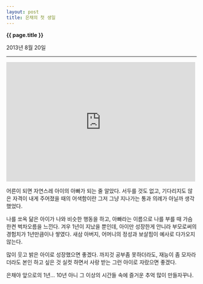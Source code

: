 ```yaml
---
layout: post
title: 은채의 첫 생일
---
```


**{{ page.title }}** <p class="meta">2013년 8월 20일</p>


---

<iframe width="500" height="315" src="http://www.youtube.com/embed/IdxCs-jVPDc" frameborder="0" allowfullscreen></iframe>



<br>

어른이 되면 자연스레 아이의 아빠가 되는 줄 알았다. 서두를 것도 없고, 기다리지도 않은 자격이 내게 주어졌을 때의 어색함이란 그저 그냥 지나가는 통과 의례가 아닐까 생각했었다. 

나를 쏘옥 닮은 아이가 나와 비슷한 행동을 하고, 아빠라는 이름으로 나를 부를 때 가슴 한켠 벅차오름을 느낀다. 겨우 1년이 지났을 뿐인데, 아이만 성장한게 안니라 부모로써의 경험치가 1년만큼이나 쌓였다. 새삼 아버지, 어머니의 정성과 보살핌이 예사로 다가오지 않는다. 

많이 웃고 밝은 아이로 성장했으면 좋겠다. 까지것 공부좀 못하더라도, 재능이 좀 모자라더라도 본인 하고 싶은 것 실컷 하면서 사랑 받는 그런 아이로 자랐으면 좋겠다. 

은채야 앞으로의 1년… 10년 아니 그 이상의 시간들 속에 즐거운 추억 많이 만들자꾸나. 



